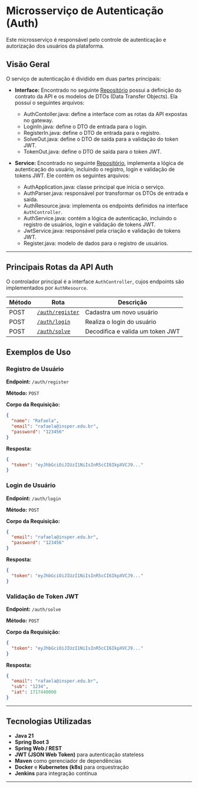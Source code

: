 # Microsserviço de Autenticação (Auth)

Este microsserviço é responsável pelo controle de autenticação e autorização dos usuários da plataforma.

## Visão Geral

O serviço de autenticação é dividido em duas partes principais:

- **Interface:** Encontrado no seguinte [Repositório](https://gitub.com/RafaelaAfferri/store_auth) possui a definição do contrato da API e os modelos de DTOs (Data Transfer Objects). Ela possuí o seguintes arquivos:
    - AuthContoller.java: define a interface com as rotas da API expostas no gateway.
    - LoginIn.java: define o DTO de entrada para o login.
    - RegisterIn.java: define o DTO de entrada para o registro.
    - SolveOut.java: define o DTO de saída para a validação do token JWT.
    - TokenOut.java: define o DTO de saída para o token JWT.

- **Service:** Encontrado no seguinte [Repositório](https://github.com/RafaelaAfferri/store-auth-service), implementa a lógica de autenticação do usuário, incluindo o registro, login e validação de tokens JWT. Ele contém os seguintes arquivos:
    - AuthApplication.java: classe principal que inicia o serviço.
    - AuthParser.java: responsável por transformar os DTOs de entrada e saída.
    - AuthResource.java: implementa os endpoints definidos na interface `AuthController`.
    - AuthService.java: contém a lógica de autenticação, incluindo o registro de usuários, login e validação de tokens JWT.
    - JwtService.java: responsável pela criação e validação de tokens JWT.
    - Register.java: modelo de dados para o registro de usuários.


---

## Principais Rotas da API Auth

O controlador principal é a interface `AuthController`, cujos endpoints são implementados por `AuthResource`.

| Método | Rota           | Descrição                        |
|--------|----------------|----------------------------------|
| POST   | [`/auth/register`](#registro-de-usuário) | Cadastra um novo usuário         |
| POST   | [`/auth/login`](#login-de-usuário)    | Realiza o login do usuário       | 
| POST   | [`/auth/solve`](#validação-de-token-jwt)    | Decodifica e valida um token JWT|



## Exemplos de Uso

### Registro de Usuário

**Endpoint:** `/auth/register`

**Método:** `POST`

**Corpo da Requisição:**
```json
{
  "name": "Rafaela",
  "email": "rafaela@insper.edu.br",
  "password": "123456"
}
```

**Resposta:**
```json
{
  "token": "eyJhbGciOiJIUzI1NiIsInR5cCI6IkpXVCJ9..."
}
```
### Login de Usuário
**Endpoint:** `/auth/login`

**Método:** `POST`

**Corpo da Requisição:**
```json
{
  "email": "rafaela@insper.edu.br",
  "password": "123456"
}
```

**Resposta:**
```json
{
  "token": "eyJhbGciOiJIUzI1NiIsInR5cCI6IkpXVCJ9..."
}
```
### Validação de Token JWT
**Endpoint:** `/auth/solve`

**Método:** `POST`

**Corpo da Requisição:**
```json
{
  "token": "eyJhbGciOiJIUzI1NiIsInR5cCI6IkpXVCJ9..."
}
```

**Resposta:**
```json
{
  "email": "rafaela@insper.edu.br",
  "sub": "1234",
  "iat": 1717440000
}
```

---

## Tecnologias Utilizadas

- **Java 21**
- **Spring Boot 3**
- **Spring Web / REST**
- **JWT (JSON Web Token)** para autenticação stateless
- **Maven** como gerenciador de dependências
- **Docker** e **Kubernetes (k8s)** para orquestração
- **Jenkins** para integração contínua

---





